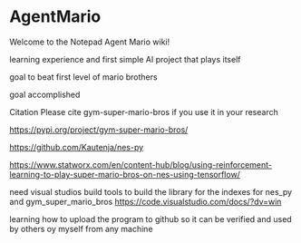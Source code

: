 # AgentMario

Welcome to the Notepad Agent Mario wiki!

learning experience and first simple AI project that plays itself

goal to beat first level of mario brothers

goal accomplished

Citation Please cite gym-super-mario-bros if you use it in your research

https://pypi.org/project/gym-super-mario-bros/

https://github.com/Kautenja/nes-py

https://www.statworx.com/en/content-hub/blog/using-reinforcement-learning-to-play-super-mario-bros-on-nes-using-tensorflow/

need visual studios build tools to build the library for the indexes for nes_py and gym_super_mario_bros https://code.visualstudio.com/docs/?dv=win

learning how to upload the program to github so it can be verified and used by others oy myself from any machine
